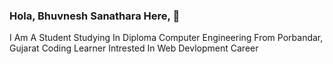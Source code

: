 ### Hola, Bhuvnesh Sanathara Here, 👋

I Am A Student
Studying In Diploma Computer Engineering 
From Porbandar, Gujarat
Coding Learner
Intrested In Web Devlopment Career
